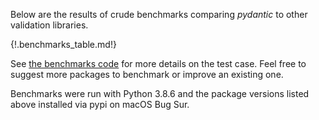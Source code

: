 Below are the results of crude benchmarks comparing *pydantic* to other validation libraries.

{!.benchmarks_table.md!}

See [the benchmarks code](https://github.com/samuelcolvin/pydantic/tree/master/benchmarks)
for more details on the test case. Feel free to suggest more packages to benchmark or improve an existing one.

Benchmarks were run with Python 3.8.6 and the package versions listed above installed via pypi on macOS Bug Sur.
